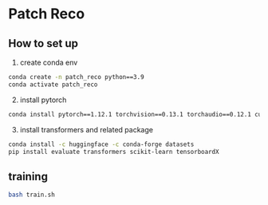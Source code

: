 # Patch Reco

## How to set up
1. create conda env
```bash
conda create -n patch_reco python==3.9
conda activate patch_reco
```
2. install pytorch
```bash
conda install pytorch==1.12.1 torchvision==0.13.1 torchaudio==0.12.1 cudatoolkit=11.3 -c pytorch
```
3. install transformers and related package
```bash
conda install -c huggingface -c conda-forge datasets 
pip install evaluate transformers scikit-learn tensorboardX
```

## training
```bash
bash train.sh
```
